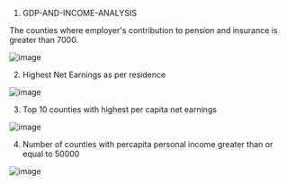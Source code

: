 1. GDP-AND-INCOME-ANALYSIS

The counties where employer's contribution to pension and insurance is greater than 7000.

![image](https://user-images.githubusercontent.com/100778333/156700823-06733b9c-12e8-493f-a731-a178e1bfafdb.png)

2. Highest Net Earnings as per residence

![image](https://user-images.githubusercontent.com/100778333/156701105-4a2de85b-3a44-4608-9b08-f90e0cd5b0c8.png)

3. Top 10 counties with highest per capita net earnings

![image](https://user-images.githubusercontent.com/100778333/156702131-621baad5-524b-49aa-96c7-1615feee134b.png)

4. Number of counties with percapita personal income greater than or equal to 50000

![image](https://user-images.githubusercontent.com/100778333/156701976-95066c79-51bc-437d-9733-373158a4081c.png)





